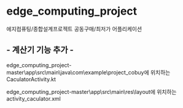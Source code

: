 # edge_computing_project
에지컴퓨팅/종합설계프로젝트
공동구매/최저가 어플리케이션


## - 계산기 기능 추가 - 


edge_computing_project-master\app\src\main\java\com\example\project_cobuy에 위치하는 CaculatorActivity.kt


edge_computing_project-master\app\src\main\res\layout에 위치하는 activity_caculator.xml
